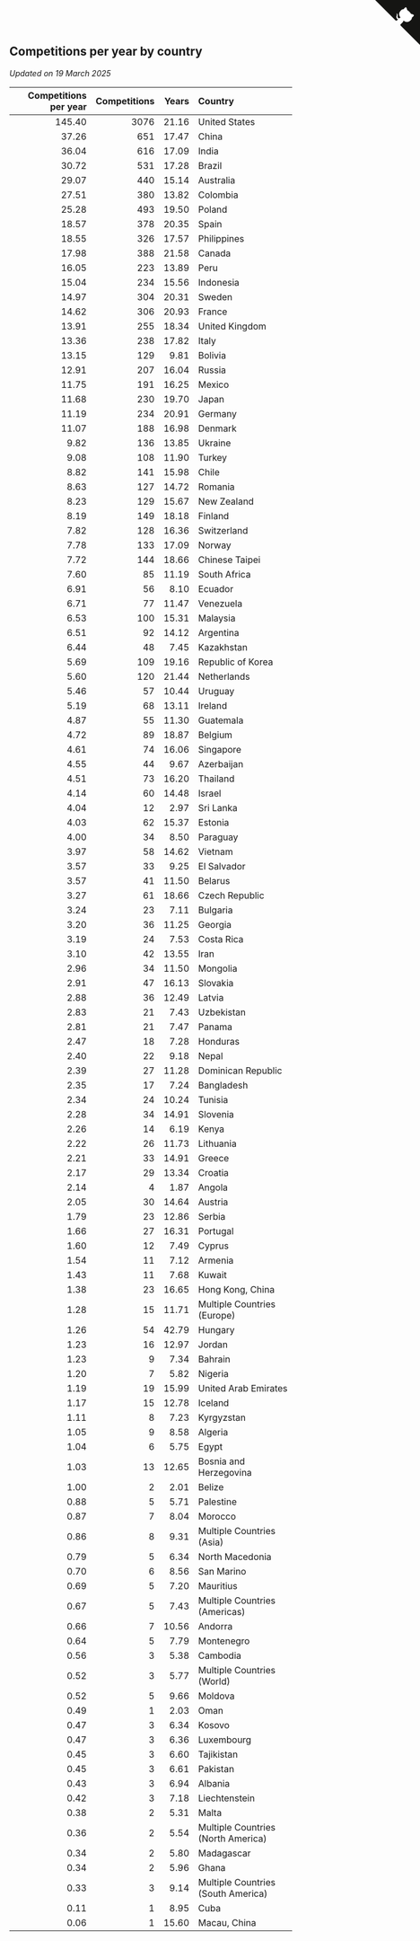## Competitions per year by country

*Updated on 19 March 2025*

| Competitions per year | Competitions | Years | Country |
| ---: | ---: | ---: | :--- |
| 145.40 | 3076 | 21.16 | United States |
| 37.26 | 651 | 17.47 | China |
| 36.04 | 616 | 17.09 | India |
| 30.72 | 531 | 17.28 | Brazil |
| 29.07 | 440 | 15.14 | Australia |
| 27.51 | 380 | 13.82 | Colombia |
| 25.28 | 493 | 19.50 | Poland |
| 18.57 | 378 | 20.35 | Spain |
| 18.55 | 326 | 17.57 | Philippines |
| 17.98 | 388 | 21.58 | Canada |
| 16.05 | 223 | 13.89 | Peru |
| 15.04 | 234 | 15.56 | Indonesia |
| 14.97 | 304 | 20.31 | Sweden |
| 14.62 | 306 | 20.93 | France |
| 13.91 | 255 | 18.34 | United Kingdom |
| 13.36 | 238 | 17.82 | Italy |
| 13.15 | 129 | 9.81 | Bolivia |
| 12.91 | 207 | 16.04 | Russia |
| 11.75 | 191 | 16.25 | Mexico |
| 11.68 | 230 | 19.70 | Japan |
| 11.19 | 234 | 20.91 | Germany |
| 11.07 | 188 | 16.98 | Denmark |
| 9.82 | 136 | 13.85 | Ukraine |
| 9.08 | 108 | 11.90 | Turkey |
| 8.82 | 141 | 15.98 | Chile |
| 8.63 | 127 | 14.72 | Romania |
| 8.23 | 129 | 15.67 | New Zealand |
| 8.19 | 149 | 18.18 | Finland |
| 7.82 | 128 | 16.36 | Switzerland |
| 7.78 | 133 | 17.09 | Norway |
| 7.72 | 144 | 18.66 | Chinese Taipei |
| 7.60 | 85 | 11.19 | South Africa |
| 6.91 | 56 | 8.10 | Ecuador |
| 6.71 | 77 | 11.47 | Venezuela |
| 6.53 | 100 | 15.31 | Malaysia |
| 6.51 | 92 | 14.12 | Argentina |
| 6.44 | 48 | 7.45 | Kazakhstan |
| 5.69 | 109 | 19.16 | Republic of Korea |
| 5.60 | 120 | 21.44 | Netherlands |
| 5.46 | 57 | 10.44 | Uruguay |
| 5.19 | 68 | 13.11 | Ireland |
| 4.87 | 55 | 11.30 | Guatemala |
| 4.72 | 89 | 18.87 | Belgium |
| 4.61 | 74 | 16.06 | Singapore |
| 4.55 | 44 | 9.67 | Azerbaijan |
| 4.51 | 73 | 16.20 | Thailand |
| 4.14 | 60 | 14.48 | Israel |
| 4.04 | 12 | 2.97 | Sri Lanka |
| 4.03 | 62 | 15.37 | Estonia |
| 4.00 | 34 | 8.50 | Paraguay |
| 3.97 | 58 | 14.62 | Vietnam |
| 3.57 | 33 | 9.25 | El Salvador |
| 3.57 | 41 | 11.50 | Belarus |
| 3.27 | 61 | 18.66 | Czech Republic |
| 3.24 | 23 | 7.11 | Bulgaria |
| 3.20 | 36 | 11.25 | Georgia |
| 3.19 | 24 | 7.53 | Costa Rica |
| 3.10 | 42 | 13.55 | Iran |
| 2.96 | 34 | 11.50 | Mongolia |
| 2.91 | 47 | 16.13 | Slovakia |
| 2.88 | 36 | 12.49 | Latvia |
| 2.83 | 21 | 7.43 | Uzbekistan |
| 2.81 | 21 | 7.47 | Panama |
| 2.47 | 18 | 7.28 | Honduras |
| 2.40 | 22 | 9.18 | Nepal |
| 2.39 | 27 | 11.28 | Dominican Republic |
| 2.35 | 17 | 7.24 | Bangladesh |
| 2.34 | 24 | 10.24 | Tunisia |
| 2.28 | 34 | 14.91 | Slovenia |
| 2.26 | 14 | 6.19 | Kenya |
| 2.22 | 26 | 11.73 | Lithuania |
| 2.21 | 33 | 14.91 | Greece |
| 2.17 | 29 | 13.34 | Croatia |
| 2.14 | 4 | 1.87 | Angola |
| 2.05 | 30 | 14.64 | Austria |
| 1.79 | 23 | 12.86 | Serbia |
| 1.66 | 27 | 16.31 | Portugal |
| 1.60 | 12 | 7.49 | Cyprus |
| 1.54 | 11 | 7.12 | Armenia |
| 1.43 | 11 | 7.68 | Kuwait |
| 1.38 | 23 | 16.65 | Hong Kong, China |
| 1.28 | 15 | 11.71 | Multiple Countries (Europe) |
| 1.26 | 54 | 42.79 | Hungary |
| 1.23 | 16 | 12.97 | Jordan |
| 1.23 | 9 | 7.34 | Bahrain |
| 1.20 | 7 | 5.82 | Nigeria |
| 1.19 | 19 | 15.99 | United Arab Emirates |
| 1.17 | 15 | 12.78 | Iceland |
| 1.11 | 8 | 7.23 | Kyrgyzstan |
| 1.05 | 9 | 8.58 | Algeria |
| 1.04 | 6 | 5.75 | Egypt |
| 1.03 | 13 | 12.65 | Bosnia and Herzegovina |
| 1.00 | 2 | 2.01 | Belize |
| 0.88 | 5 | 5.71 | Palestine |
| 0.87 | 7 | 8.04 | Morocco |
| 0.86 | 8 | 9.31 | Multiple Countries (Asia) |
| 0.79 | 5 | 6.34 | North Macedonia |
| 0.70 | 6 | 8.56 | San Marino |
| 0.69 | 5 | 7.20 | Mauritius |
| 0.67 | 5 | 7.43 | Multiple Countries (Americas) |
| 0.66 | 7 | 10.56 | Andorra |
| 0.64 | 5 | 7.79 | Montenegro |
| 0.56 | 3 | 5.38 | Cambodia |
| 0.52 | 3 | 5.77 | Multiple Countries (World) |
| 0.52 | 5 | 9.66 | Moldova |
| 0.49 | 1 | 2.03 | Oman |
| 0.47 | 3 | 6.34 | Kosovo |
| 0.47 | 3 | 6.36 | Luxembourg |
| 0.45 | 3 | 6.60 | Tajikistan |
| 0.45 | 3 | 6.61 | Pakistan |
| 0.43 | 3 | 6.94 | Albania |
| 0.42 | 3 | 7.18 | Liechtenstein |
| 0.38 | 2 | 5.31 | Malta |
| 0.36 | 2 | 5.54 | Multiple Countries (North America) |
| 0.34 | 2 | 5.80 | Madagascar |
| 0.34 | 2 | 5.96 | Ghana |
| 0.33 | 3 | 9.14 | Multiple Countries (South America) |
| 0.11 | 1 | 8.95 | Cuba |
| 0.06 | 1 | 15.60 | Macau, China |


<a href="https://github.com/jonatanklosko/wca_statistics" class="github-corner" aria-label="View source on Github"><svg width="80" height="80" viewBox="0 0 250 250" style="fill:#151513; color:#fff; position: absolute; top: 0; border: 0; right: 0;" aria-hidden="true"><path d="M0,0 L115,115 L130,115 L142,142 L250,250 L250,0 Z"></path><path d="M128.3,109.0 C113.8,99.7 119.0,89.6 119.0,89.6 C122.0,82.7 120.5,78.6 120.5,78.6 C119.2,72.0 123.4,76.3 123.4,76.3 C127.3,80.9 125.5,87.3 125.5,87.3 C122.9,97.6 130.6,101.9 134.4,103.2" fill="currentColor" style="transform-origin: 130px 106px;" class="octo-arm"></path><path d="M115.0,115.0 C114.9,115.1 118.7,116.5 119.8,115.4 L133.7,101.6 C136.9,99.2 139.9,98.4 142.2,98.6 C133.8,88.0 127.5,74.4 143.8,58.0 C148.5,53.4 154.0,51.2 159.7,51.0 C160.3,49.4 163.2,43.6 171.4,40.1 C171.4,40.1 176.1,42.5 178.8,56.2 C183.1,58.6 187.2,61.8 190.9,65.4 C194.5,69.0 197.7,73.2 200.1,77.6 C213.8,80.2 216.3,84.9 216.3,84.9 C212.7,93.1 206.9,96.0 205.4,96.6 C205.1,102.4 203.0,107.8 198.3,112.5 C181.9,128.9 168.3,122.5 157.7,114.1 C157.9,116.9 156.7,120.9 152.7,124.9 L141.0,136.5 C139.8,137.7 141.6,141.9 141.8,141.8 Z" fill="currentColor" class="octo-body"></path></svg></a><style>.github-corner:hover .octo-arm{animation:octocat-wave 560ms ease-in-out}@keyframes octocat-wave{0%,100%{transform:rotate(0)}20%,60%{transform:rotate(-25deg)}40%,80%{transform:rotate(10deg)}}@media (max-width:500px){.github-corner:hover .octo-arm{animation:none}.github-corner .octo-arm{animation:octocat-wave 560ms ease-in-out}}</style>
